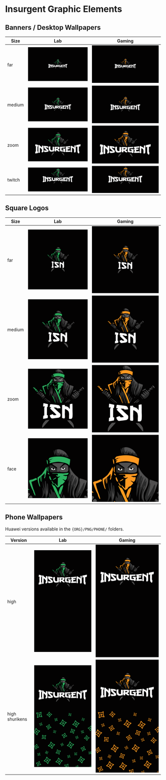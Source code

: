 # Insurgent Graphic Elements

## Banners / Desktop Wallpapers

| Size                        | Lab                                                                                                                                                             | Gaming                                                                                                                                                          |
|-----------------------------|-----------------------------------------------------------------------------------------------------------------------------------------------------------------|-----------------------------------------------------------------------------------------------------------------------------------------------------------------|
| far | ![](https://github.com/insurgent-lab/insurgent-graphics/raw/master/LAB/PNG/BANNERS/logo_insurgent_lab_banner_far_3840x2160.png) | ![](https://github.com/insurgent-lab/insurgent-graphics/raw/master/GAMING/PNG/BANNERS/logo_insurgent_gaming_banner_far_3840x2160.png) |
| medium | ![](https://github.com/insurgent-lab/insurgent-graphics/raw/master/LAB/PNG/BANNERS/logo_insurgent_lab_banner_medium_3840x2160.png) | ![](https://github.com/insurgent-lab/insurgent-graphics/raw/master/GAMING/PNG/BANNERS/logo_insurgent_gaming_banner_medium_3840x2160.png) |
| zoom | ![](https://github.com/insurgent-lab/insurgent-graphics/raw/master/LAB/PNG/BANNERS/logo_insurgent_lab_banner_zoom_3840x2160.png) | ![](https://github.com/insurgent-lab/insurgent-graphics/raw/master/GAMING/PNG/BANNERS/logo_insurgent_gaming_banner_zoom_3840x2160.png) |
| twitch | ![](https://github.com/insurgent-lab/insurgent-graphics/raw/master/LAB/PNG/BANNERS/logo_insurgent_gaming_banner_twitch_3840x1536.png) | ![](https://github.com/insurgent-lab/insurgent-graphics/raw/master/GAMING/PNG/BANNERS/logo_insurgent_gaming_banner_twitch_3840x1536.png) |


## Square Logos

| Size                        | Lab                                                                                                                                                             | Gaming                                                                                                                                                          |
|-----------------------------|-----------------------------------------------------------------------------------------------------------------------------------------------------------------|-----------------------------------------------------------------------------------------------------------------------------------------------------------------|
| far | ![](https://github.com/insurgent-lab/insurgent-graphics/raw/master/LAB/PNG/SQUARES/logo_insurgent_lab_square_far_2160x2160.png) | ![](https://github.com/insurgent-lab/insurgent-graphics/raw/master/GAMING/PNG/SQUARES/logo_insurgent_gaming_square_far_2160x2160.png) |
| medium | ![](https://github.com/insurgent-lab/insurgent-graphics/raw/master/LAB/PNG/SQUARES/logo_insurgent_lab_square_medium_2160x2160.png) | ![](https://github.com/insurgent-lab/insurgent-graphics/raw/master/GAMING/PNG/SQUARES/logo_insurgent_gaming_square_medium_2160x2160.png) |
| zoom | ![](https://github.com/insurgent-lab/insurgent-graphics/raw/master/LAB/PNG/SQUARES/logo_insurgent_lab_square_zoom_2160x2160.png) | ![](https://github.com/insurgent-lab/insurgent-graphics/raw/master/GAMING/PNG/SQUARES/logo_insurgent_gaming_square_zoom_2160x2160.png) |
| face | ![](https://github.com/insurgent-lab/insurgent-graphics/raw/master/LAB/PNG/SQUARES/logo_insurgent_lab_square_face_2160x2160.png) | ![](https://github.com/insurgent-lab/insurgent-graphics/raw/master/GAMING/PNG/SQUARES/logo_insurgent_gaming_square_face_2160x2160.png) |

## Phone Wallpapers

Huawei versions available in the `{ORG}/PNG/PHONE/` folders.

| Version                      | Lab                                                                                                                                                             | Gaming                                                                                                                                                          |
|-----------------------------|-----------------------------------------------------------------------------------------------------------------------------------------------------------------|-----------------------------------------------------------------------------------------------------------------------------------------------------------------|
| high | ![](https://github.com/insurgent-lab/insurgent-graphics/raw/master/LAB/PNG/PHONE/logo_insurgent_lab_phone_high_2160x3840.png) | ![](https://github.com/insurgent-lab/insurgent-graphics/raw/master/GAMING/PNG/PHONE/logo_insurgent_gaming_phone_high_2160x3840.png) |
| high shurikens | ![](https://github.com/insurgent-lab/insurgent-graphics/raw/master/LAB/PNG/PHONE/logo_insurgent_lab_phone_high_shurikens_2160x3840.png) | ![](https://github.com/insurgent-lab/insurgent-graphics/raw/master/GAMING/PNG/PHONE/logo_insurgent_gaming_phone_high_shurikens_2160x3840.png) |
